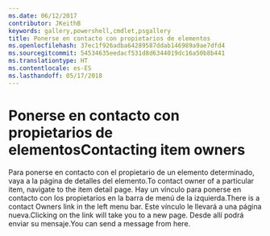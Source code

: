 ```yaml
---
ms.date: 06/12/2017
contributor: JKeithB
keywords: gallery,powershell,cmdlet,psgallery
title: Ponerse en contacto con propietarios de elementos
ms.openlocfilehash: 37ec1f926adba64289587ddab146989a9ae7dfd4
ms.sourcegitcommit: 54534635eedacf531d8d6344019dc16a50b8b441
ms.translationtype: HT
ms.contentlocale: es-ES
ms.lasthandoff: 05/17/2018
---
```

# <a name="contacting-item-owners"></a><span data-ttu-id="400dd-103">Ponerse en contacto con propietarios de elementos</span><span class="sxs-lookup"><span data-stu-id="400dd-103">Contacting item owners</span></span>

<span data-ttu-id="400dd-104">Para ponerse en contacto con el propietario de un elemento determinado, vaya a la página de detalles del elemento.</span><span class="sxs-lookup"><span data-stu-id="400dd-104">To contact owner of a particular item, navigate to the item detail page.</span></span>
<span data-ttu-id="400dd-105">Hay un vínculo para ponerse en contacto con los propietarios en la barra de menú de la izquierda.</span><span class="sxs-lookup"><span data-stu-id="400dd-105">There is a contact Owners link in the left menu bar.</span></span>
<span data-ttu-id="400dd-106">Este vínculo le llevará a una página nueva.</span><span class="sxs-lookup"><span data-stu-id="400dd-106">Clicking on the link will take you to a new page.</span></span>
<span data-ttu-id="400dd-107">Desde allí podrá enviar su mensaje.</span><span class="sxs-lookup"><span data-stu-id="400dd-107">You can send a message from here.</span></span>